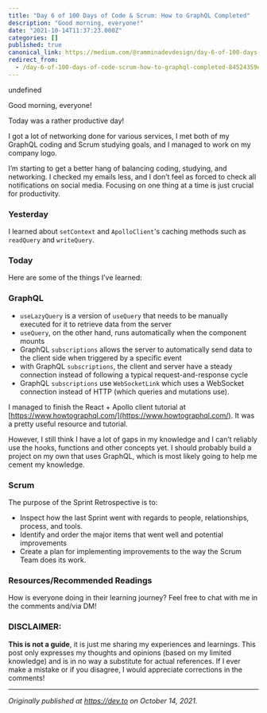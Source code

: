 ```yaml
---
title: "Day 6 of 100 Days of Code & Scrum: How to GraphQL Completed"
description: "Good morning, everyone!"
date: "2021-10-14T11:37:23.000Z"
categories: []
published: true
canonical_link: https://medium.com/@ramminadevdesign/day-6-of-100-days-of-code-scrum-how-to-graphql-completed-84524359e169
redirect_from:
  - /day-6-of-100-days-of-code-scrum-how-to-graphql-completed-84524359e169
---
```


undefined

Good morning, everyone!

Today was a rather productive day!

I got a lot of networking done for various services, I met both of my GraphQL coding and Scrum studying goals, and I managed to work on my company logo.

I’m starting to get a better hang of balancing coding, studying, and networking. I checked my emails less, and I don’t feel as forced to check all notifications on social media. Focusing on one thing at a time is just crucial for productivity.

### Yesterday

I learned about `setContext` and `ApolloClient`'s caching methods such as `readQuery` and `writeQuery`.

### Today

Here are some of the things I’ve learned:

### GraphQL

-   `useLazyQuery` is a version of `useQuery` that needs to be manually executed for it to retrieve data from the server
-   `useQuery`, on the other hand, runs automatically when the component mounts
-   GraphQL `subscriptions` allows the server to automatically send data to the client side when triggered by a specific event
-   with GraphQL `subscriptions`, the client and server have a steady connection instead of following a typical request-and-response cycle
-   GraphQL `subscriptions` use `WebSocketLink` which uses a WebSocket connection instead of HTTP (which queries and mutations use).

I managed to finish the React + Apollo client tutorial at [https://www.howtographql.com/](https://www.howtographql.com/). It was a pretty useful resource and tutorial.

However, I still think I have a lot of gaps in my knowledge and I can’t reliably use the hooks, functions and other concepts yet. I should probably build a project on my own that uses GraphQL, which is most likely going to help me cement my knowledge.

### Scrum

The purpose of the Sprint Retrospective is to:

-   Inspect how the last Sprint went with regards to people, relationships, process, and tools.
-   Identify and order the major items that went well and potential improvements
-   Create a plan for implementing improvements to the way the Scrum Team does its work.

### Resources/Recommended Readings

How is everyone doing in their learning journey? Feel free to chat with me in the comments and/via DM!

### DISCLAIMER:

**This is not a guide**, it is just me sharing my experiences and learnings. This post only expresses my thoughts and opinions (based on my limited knowledge) and is in no way a substitute for actual references. If I ever make a mistake or if you disagree, I would appreciate corrections in the comments!

---

_Originally published at_ [_https://dev.to_](https://dev.to/rammina/day-6-of-100-days-of-code-scrum-how-to-graphql-completed-29ke) _on October 14, 2021._

